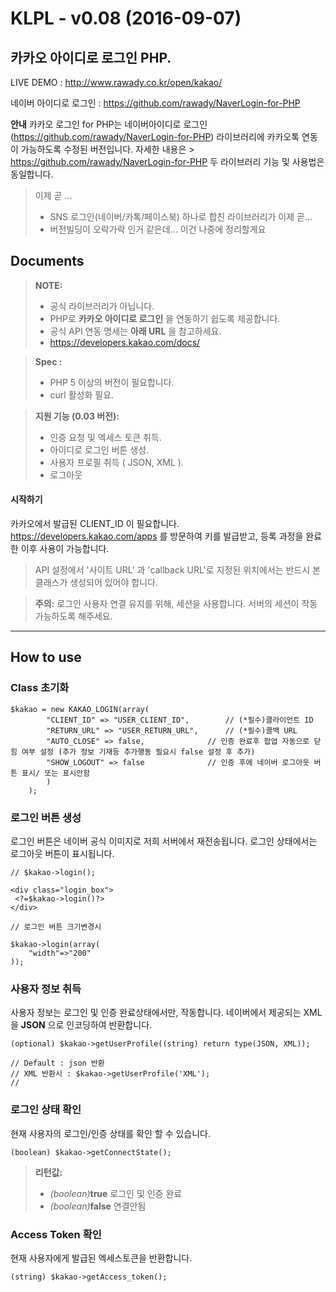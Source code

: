 KLPL  - v0.08 (2016-09-07)
=====================


**카카오 아이디로 로그인 PHP**.
----------

LIVE DEMO : http://www.rawady.co.kr/open/kakao/

네이버 아이디로 로그인 : https://github.com/rawady/NaverLogin-for-PHP




**안내**
카카오 로그인 for PHP는 네이버아이디로 로그인(https://github.com/rawady/NaverLogin-for-PHP) 라이브러리에
카카오톡 연동이 가능하도록 수정된 버전입니다. 자세한 내용은 > https://github.com/rawady/NaverLogin-for-PHP
두 라이브러리 기능 및 사용법은 동일합니다.

> 이제 곧 ...
> - SNS 로그인(네이버/카톡/페이스북) 하나로 합친 라이브러리가 이제 곧... 
> - 버전빌딩이 오락가락 인거 같은데... 이건 나중에 정리할게요

Documents
---------

> **NOTE:**
>
> - 공식 라이브러리가 아닙니다.
> - PHP로 **카카오 아이디로 로그인** 을 연동하기 쉽도록 제공합니다.
> - 공식 API 연동 명세는  **아래 URL** 을 참고하세요.
> - <i class="icon-share"></i> https://developers.kakao.com/docs/





> **Spec :**
>
> - PHP 5 이상의 버전이 필요합니다.
> - curl 활성화 필요.


> **지원 기능 (0.03 버전):**
>
> - 인증 요청 및 엑세스 토큰 취득.
> - 아이디로 로그인 버튼 생성.
> - 사용자 프로필 취득 ( JSON, XML ).
> - 로그아웃



#### <i class="icon-file"></i> 시작하기

카카오에서 발급된 CLIENT_ID 이 필요합니다. https://developers.kakao.com/apps 를 방문하여 키를 발급받고, 등록 과정을 완료한 이후 사용이 가능합니다.
> API 설정에서 '사이트 URL' 과 'callback URL'로 지정된 위치에서는 반드시 본 클래스가 생성되어 있어야 합니다.

> **주의:** 로그인 사용자 연결 유지를 위해, 세션을 사용합니다. 서버의 세션이 작동 가능하도록 해주세요.


----------


How to use
---------------

### Class 초기화


```
$kakao = new KAKAO_LOGIN(array(
		"CLIENT_ID" => "USER_CLIENT_ID",		// (*필수)클라이언트 ID  
		"RETURN_URL" => "USER_RETURN_URL",		// (*필수)콜백 URL
		"AUTO_CLOSE" => false,				// 인증 완료후 팝업 자동으로 닫힘 여부 설정 (추가 정보 기재등 추가행동 필요시 false 설정 후 추가)
		"SHOW_LOGOUT" => false				// 인증 후에 네이버 로그아웃 버튼 표시/ 또는 표시안함
		)
	);
```


### 로그인 버튼 생성

로그인 버튼은 네이버 공식 이미지로 저희 서버에서 재전송됩니다. 로그인 상태에서는 로그아웃 버튼이 표시됩니다.
```
// $kakao->login();

<div class="login_box">
 <?=$kakao->login()?>
</div>
```

```
// 로그인 버튼 크기변경시

$kakao->login(array(
	"width"=>"200"
));

```


### 사용자 정보 취득

사용자 정보는 로그인 및 인증 완료상태에서만, 작동합니다.
네이버에서 제공되는 XML 을  **JSON** 으로 인코딩하여 반환합니다.

```
(optional) $kakao->getUserProfile((string) return type(JSON, XML));

// Default : json 반환
// XML 반환시 : $kakao->getUserProfile('XML');
//

```




### 로그인 상태 확인

현재 사용자의 로그인/인증 상태를 확인 할 수 있습니다.

```
(boolean) $kakao->getConnectState();
```

> **리턴값:**
>
> - <i>(boolean)</i>**true** 로그인 및 인증 완료
> - <i>(boolean)</i>**false** 연결안됨




### Access Token 확인

현재 사용자에게 발급된 엑세스토큰을 반환합니다.

```
(string) $kakao->getAccess_token();
```

